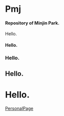 # Pmj

#### Repository of Minjin Park. <p>
Hello.  
#### Hello.
### Hello.
## Hello.
# Hello.

[PersonalPage](https://brave-flower-0da55d300.3.azurestaticapps.net/)
